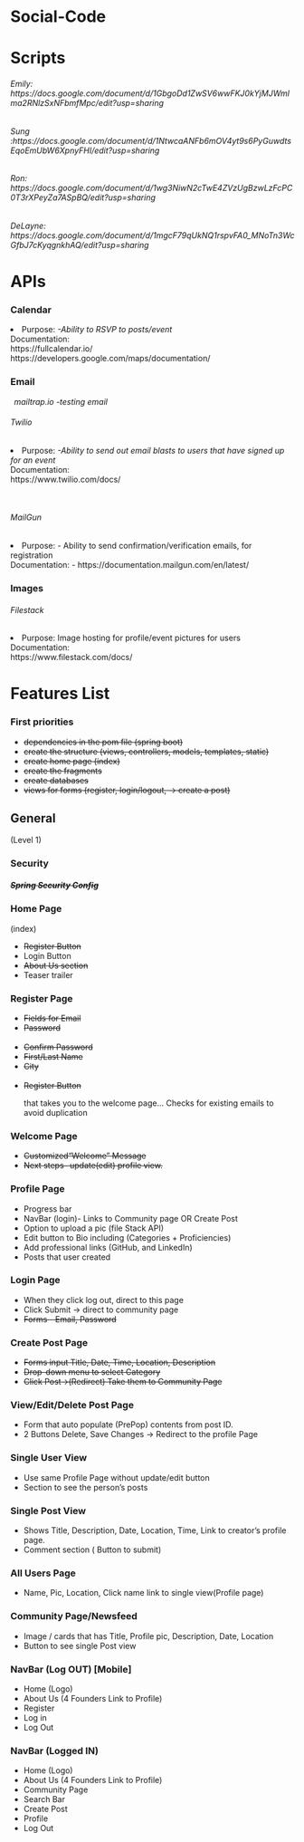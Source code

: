# Social-Code

<h1>Scripts</h1>
  <h6>Emily: https://docs.google.com/document/d/1GbgoDd1ZwSV6wwFKJ0kYjMJWmlma2RNlzSxNFbmfMpc/edit?usp=sharing</h6>
  <h6>Sung :https://docs.google.com/document/d/1NtwcaANFb6mOV4yt9s6PyGuwdtsEqoEmUbW6XpnyFHI/edit?usp=sharing</h6>
  <h6>Ron: https://docs.google.com/document/d/1wg3NiwN2cTwE4ZVzUgBzwLzFcPC0T3rXPeyZa7ASpBQ/edit?usp=sharing</h6>
 <h6>DeLayne: https://docs.google.com/document/d/1mgcF79qUkNQ1rspvFA0_MNoTn3WcGfbJ7cKyqgnkhAQ/edit?usp=sharing<h6>

<h1>APIs</h1>

<h3>Calendar</h3>
  <li>Purpose:
  <em>-Ability to RSVP to posts/event</em><br>
  Documentation: <br>
  https://fullcalendar.io/ <br>
  https://developers.google.com/maps/documentation/ </li>

<h3>Email</h3>
 <em> &thinsp; mailtrap.io -testing email</em>
  
 <h6>Twilio</h6> 
 <li> Purpose:
  <em>-Ability to send out email blasts to users that have signed up for an event</em><br> 
  Documentation: <br>
  https://www.twilio.com/docs/</li>

  &thinsp;<h6>MailGun</h6>
  <li>  Purpose: - Ability to send confirmation/verification emails, for registration <br>
  Documentation: - https://documentation.mailgun.com/en/latest/</li>

<h3>Images</h3>
    <h6>Filestack</h6>
    <li>  Purpose:
    Image hosting for profile/event pictures for users <br>
    Documentation:<br>
    https://www.filestack.com/docs/</li>



<h1>Features List</h1>

<h3>First priorities</h3>
  <ul>
  <del> <li>dependencies in the pom file (spring boot)</li></del>
  <del><li>create the structure (views, controllers, models, templates, static)</li> </del> 
  <del><li>create home page (index)</li></del>
  <del><li>create the fragments</li></del> 
  <del><li>create databases</li></del>
 <del> <li>views for forms (register, login/logout, → create a post)</li></del> 
  </ul>

<h2>General</h2> (Level 1)

<h3>Security</h3>
 <del> <h5>Spring Security Config</h5></del>

<h3>Home Page</h3>(index)
  <ul>
  <del><li>Register Button</li></del>
         <li>Login Button</li> 
  <del><li>About Us section</li></del>
          <li>Teaser trailer</li> 
  </ul> 
  
  
<h3>Register Page</h3>
   <ul>
<del><li> Fields for Email</li></del> 
<del><li> Password</li> <br></del> 
<del><li> Confirm Password</li> </del> 
<del><li> First/Last Name</li></del> 
<del><li> City</li> <br></del> 
<del><li> Register Button</li> </del> 


that takes you to the welcome page...
 Checks for existing emails to avoid duplication
</ul>


<h3>Welcome Page</h3>
<ul>
  <del><li>Customized“Welcome” Message</li></del>
  <del> <li>Next steps- update(edit) profile view.</li></del>
</ul>


<h3>Profile Page</h3>
<ul>
<li>Progress bar</li>
<li>NavBar (login)- Links to Community page OR Create Post</li>
<li>Option to upload a pic (file Stack API)</li>
<li>Edit button to Bio including (Categories + Proficiencies)</li>
<li>Add professional links (GitHub, and LinkedIn) </li>
<li>Posts that user created</li>
</ul>


<h3>Login Page</h3>
<ul>
<li>When they click log out, direct to this page</li>
<li>Click Submit -> direct to community page</li>
<del><li>Forms - Email, Password</li></del>
</ul>


<h3>Create Post Page</h3>
<ul>
<del><li>Forms input Title, Date, Time, Location, Description</li></del>
<del><del><li>Drop-down menu to select Category</li></del>
<li>Click Post->(Redirect) Take them to Community Page</li></del>
</ul>


<h3>View/Edit/Delete Post Page</h3>
<ul>
<li>Form that auto populate (PrePop) contents from post ID.</li>
<li>2 Buttons Delete, Save Changes -> Redirect to the profile Page</li>
</ul>


<h3>Single User View</h3>
<ul>
<li>Use same Profile Page without update/edit button</li>
<li>Section to see the person’s posts</li>
</ul>


<h3>Single Post View </h3>
<ul>
<li>Shows Title, Description, Date, Location, Time, Link to creator’s profile page.</li>
<li>Comment section ( Button to submit)</li>
</ul>


<h3>All Users Page </h3>
<ul>
<li>Name, Pic, Location, Click name link to single view(Profile page)</li>
</ul>


<h3>Community Page/Newsfeed </h3>
<ul>
<li>Image / cards that has Title, Profile pic, Description, Date, Location</li>
<li>Button to see single Post view</li>
</ul>


<h3>NavBar (Log OUT) [Mobile]</h3>
<ul>
<li>Home (Logo)</li>
<li>About Us (4 Founders Link to Profile)</li>
<li>Register</li>
<li>Log in</li>
<li>Log Out</li>
</ul>


<h3>NavBar (Logged IN)</h3>
<ul>
<li>Home (Logo)</li>
<li>About Us (4 Founders Link to Profile)</li>
<li>Community Page</li>
<li>Search Bar</li>
<li>Create Post</li>
<li>Profile</li>
<li>Log Out</li>
</ul>




